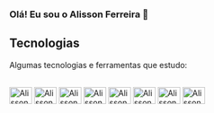 ### Olá! Eu sou o Alisson Ferreira 👋

<div>
  <h2>Tecnologias</h2>
</div>

<p>Algumas tecnologias e ferramentas que estudo:</p>

<div style="display: inline_block"><br>
	<img aling="center" alt="Alisson-Html" height="30" width="40" src="https://cdn.jsdelivr.net/gh/devicons/devicon/icons/html5/html5-original.svg" /> 
  <img aling="center" alt="Alisson-Css" height="30" width="40" src="https://cdn.jsdelivr.net/gh/devicons/devicon/icons/css3/css3-original.svg" />
	<img aling="center" alt="Alisson-Js" height="30" width="40" src="https://cdn.jsdelivr.net/gh/devicons/devicon/icons/javascript/javascript-original.svg" />
  <img aling="center" alt="Alisson-VueJs" height="30" width="40" src="https://cdn.jsdelivr.net/gh/devicons/devicon/icons/vuejs/vuejs-original.svg" />
	<img aling="center" alt="Alisson-Java" height="30" width="40" src="https://cdn.jsdelivr.net/gh/devicons/devicon/icons/java/java-original.svg" />
  <img aling="center" alt="Alisson-Springboot" height="30" width="40" src="https://cdn.jsdelivr.net/gh/devicons/devicon/icons/spring/spring-original.svg" />
  <img aling="center" alt="Alisson-Docker" height="30" width="40" src="https://cdn.jsdelivr.net/gh/devicons/devicon/icons/docker/docker-original.svg" />
  <img aling="center" alt="Alisson-Postgresql" height="30" width="40" src="https://cdn.jsdelivr.net/gh/devicons/devicon/icons/postgresql/postgresql-original.svg" />
          
</div>


<!--
**AlissonFerreiraEvangelista/AlissonFerreiraEvangelista** is a ✨ _special_ ✨ repository because its `README.md` (this file) appears on your GitHub profile.

Here are some ideas to get you started:

- 🔭 I’m currently working on ...
- 🌱 I’m currently learning ...
- 👯 I’m looking to collaborate on ...
- 🤔 I’m looking for help with ...
- 💬 Ask me about ...
- 📫 How to reach me: ...
- 😄 Pronouns: ...
- ⚡ Fun fact: ...
-->
